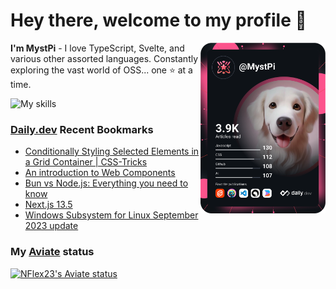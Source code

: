 # Hey there, welcome to my profile 👋

<a href="https://app.daily.dev/MystPi"><img src="https://github.com/MystPi/MystPi/blob/main/devcard.svg" width="200" alt="MystPi's Dev Card" align="right"/></a>

**I'm MystPi** - I love TypeScript, Svelte, and various other assorted languages. Constantly exploring the vast world of OSS... one ⭐ at a time.

![My skills](https://skillicons.dev/icons?i=svelte,ts,js,html,css,raspberrypi,tailwind)

### [Daily.dev](https://daily.dev) Recent Bookmarks
<!-- daily.dev BOOKMARKS:START -->
- [Conditionally Styling Selected Elements in a Grid Container | CSS-Tricks](https://app.daily.dev/posts/hzg8gUBUQ?utm_source=rss&utm_medium=bookmarks&utm_campaign=Itr6mLfRdMms0HCyePtl9)
- [An introduction to Web Components](https://app.daily.dev/posts/B4NRfUpfD?utm_source=rss&utm_medium=bookmarks&utm_campaign=Itr6mLfRdMms0HCyePtl9)
- [Bun vs Node.js: Everything you need to know](https://app.daily.dev/posts/70wxUBJ1e?utm_source=rss&utm_medium=bookmarks&utm_campaign=Itr6mLfRdMms0HCyePtl9)
- [Next.js 13.5](https://app.daily.dev/posts/HXmtLfcG2?utm_source=rss&utm_medium=bookmarks&utm_campaign=Itr6mLfRdMms0HCyePtl9)
- [Windows Subsystem for Linux September 2023 update](https://app.daily.dev/posts/HmVUawQlz?utm_source=rss&utm_medium=bookmarks&utm_campaign=Itr6mLfRdMms0HCyePtl9)
<!-- daily.dev BOOKMARKS:END -->

### My [Aviate](https://aviate.scratchers.tech) status

<a href="https://aviate.scratchers.tech/api/NFlex23">
  <img
    src="https://aviate.scratchers.tech/api/image/NFlex23?width=500&height=90&dark=true"
    alt="NFlex23's Aviate status"
    style="height: 90px"
  />
</a>

